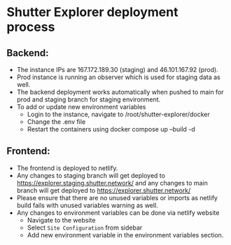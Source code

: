 # Shutter Explorer deployment process
## Backend:
- The instance IPs are 167.172.189.30 (staging) and 46.101.167.92 (prod).
- Prod instance is running an observer which is used for staging data as well.
- The backend deployment works automatically when pushed to main for prod and staging branch for staging environment.
- To add or update new environment variables
    - Login to the instance, navigate to /root/shutter-explorer/docker
    - Change the .env file
    - Restart the containers using docker compose up –build -d
## Frontend:
- The frontend is deployed to netlify.
- Any changes to staging branch will get deployed to https://explorer.staging.shutter.network/ and any changes to main branch will get deployed to https://explorer.shutter.network/
- Please ensure that there are no unused variables or imports as netlify build fails with unused variables warning as well.
- Any changes to environment variables can be done via netlify website
    - Navigate to the website
    - Select `Site Configuration` from sidebar 
    - Add new environment variable in the environment variables section.